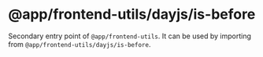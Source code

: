 # @app/frontend-utils/dayjs/is-before

Secondary entry point of `@app/frontend-utils`. It can be used by importing from `@app/frontend-utils/dayjs/is-before`.
